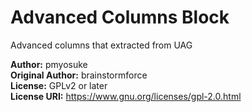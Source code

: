 # Advanced Columns Block

Advanced columns that extracted from UAG

**Author:** pmyosuke  
**Original Author:** brainstormforce  
**License:** GPLv2 or later  
**License URI:** https://www.gnu.org/licenses/gpl-2.0.html  

